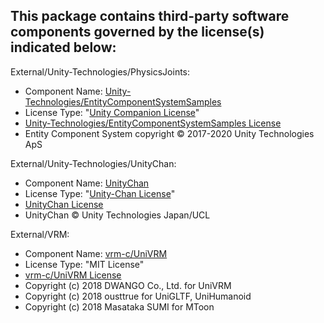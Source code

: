 This package contains third-party software components governed by the license(s) indicated below:
---------

External/Unity-Technologies/PhysicsJoints:

- Component Name: [Unity-Technologies/EntityComponentSystemSamples](https://github.com/Unity-Technologies/EntityComponentSystemSamples)
- License Type: "[Unity Companion License](https://unity3d.com/legal/licenses/Unity_Companion_License)"
- [Unity-Technologies/EntityComponentSystemSamples License](https://github.com/Unity-Technologies/EntityComponentSystemSamples/blob/master/LICENSE.md)
- Entity Component System copyright © 2017-2020 Unity Technologies ApS

External/Unity-Technologies/UnityChan:

- Component Name: [UnityChan](https://3d.nicovideo.jp/works/td33435)
- License Type: "[Unity-Chan License](https://unity-chan.com/contents/license_jp/)"
- [UnityChan License](https://unity-chan.com/contents/guideline/)
- UnityChan © Unity Technologies Japan/UCL

External/VRM:

- Component Name: [vrm-c/UniVRM](https://github.com/vrm-c/UniVRM)
- License Type: "MIT License"
- [vrm-c/UniVRM License](https://github.com/vrm-c/UniVRM/blob/master/LICENSE.txt)
- Copyright (c) 2018 DWANGO Co., Ltd. for UniVRM
- Copyright (c) 2018 ousttrue for UniGLTF, UniHumanoid
- Copyright (c) 2018 Masataka SUMI for MToon